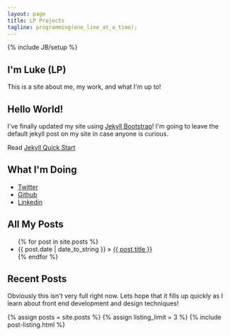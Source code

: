 ```yaml
---
layout: page
title: LP Projects
tagline: programming(one_line_at_a_time);
---
```

{% include JB/setup %}

<section id="home">
  <div class="hero-unit">
    <h1>I'm Luke (LP)</h1>
    <p>This is a site about me, my work, and what I'm up to!</p>
  </div>
  <h2>Hello World!</h2>
  <p>I've finally updated my site using <a href="http://jekyllbootstrap.com">Jekyll Bootstrap</a>!  I'm going to leave the default jekyll post on my site in case anyone is curious.</p>
  <p>Read <a href="http://jekyllbootstrap.com/usage/jekyll-quick-start.html">Jekyll Quick Start</a></p>
  <h2>What I'm Doing</h2>
  <ul class="social-links">
    <li><a href="https://twitter.com/lmpaulger">Twitter</a></li>
    <li><a href="https://github.com/lpaulger/">Github</a></li>
    <li><a href="http://www.linkedin.com/pub/lucas-paulger/22/2a/253/">Linkedin</a></li>
  </ul>
  <h2>All My Posts</h2>
  <ul class="posts">
    {% for post in site.posts %}
      <li><span>{{ post.date | date_to_string }}</span> &raquo; <a href="{{ BASE_PATH }}{{ post.url }}">{{ post.title }}</a></li>
    {% endfor %}
  </ul>
</section>

<aside>
  <h2>Recent Posts</h2>
  <p>Obviously this isn't very full right now. Lets hope that it fills up quickly as I learn about front end development and design techniques!</p>
  {% assign posts = site.posts %} {% assign listing_limit = 3 %} {% include post-listing.html %}
</aside>




